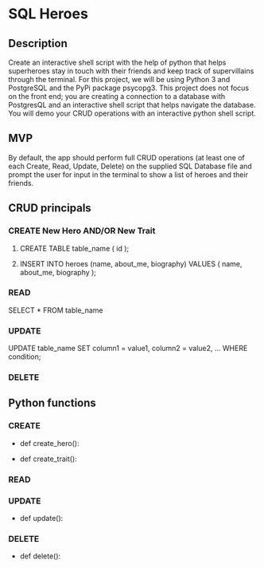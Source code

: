 # SQL Heroes
## Description
Create an interactive shell script with the help of python that helps superheroes stay in touch with their friends and keep track of supervillains through the terminal.
For this project, we will be using Python 3 and PostgreSQL and the PyPi package psycopg3.
This project does not focus on the front end; you are creating a connection to a database with PostgresQL and an interactive shell script that helps navigate the database. You will demo your CRUD operations with an interactive python shell script.

## MVP
By default, the app should perform full CRUD operations (at least one of each Create, Read, Update, Delete) on the supplied SQL Database file and prompt the user for input in the terminal to show a list of heroes and their friends.

## CRUD principals
### CREATE New Hero AND/OR New Trait
1. CREATE TABLE table_name (
        id
    ); 

2. INSERT INTO
    heroes (name, about_me, biography)
VALUES
    (
        name, 
        about_me,
        biography
    );

### READ
SELECT * FROM table_name

### UPDATE
UPDATE table_name
SET column1 = value1, column2 = value2, ...
WHERE condition;

### DELETE


## Python functions
### CREATE 
- def create_hero():

- def create_trait():


### READ



### UPDATE
- def update():


### DELETE
- def delete():